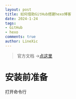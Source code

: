```yaml
---
layout: post
title: 如何借助GitHub搭建hexo博客
date: 2024-1-24
tags: 
- GitHub
- hexo
comments: true
author: LineXic
---
```

> 官方文档 →[点这里](https://hexo.io/zh-cn/docs/ "hexo文档")
> 
# 安装前准备

打开命令行
```sh
